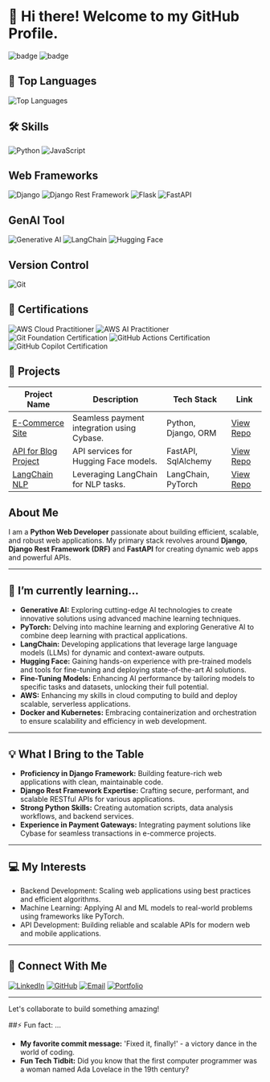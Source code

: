 # 👋 Hi there! Welcome to my GitHub Profile. 


  ![badge](https://img.shields.io/badge/Skill-Python-blue)
  ![badge](https://img.shields.io/badge/Framework-Django-green)

<!--
## 🔥 GitHub Stats
  ![Sachin Gupta's GitHub Stats](https://github-readme-stats.vercel.app/api?username=sachingupta0019&show_icons=true&theme=radical)
  -->


## 🧰 Top Languages
  ![Top Languages](https://github-readme-stats.vercel.app/api/top-langs/?username=sachingupta0019&layout=compact&theme=radical)


## 🛠️ Skills
  ![Python](https://img.shields.io/badge/Python-3776AB?logo=python&logoColor=white)
  ![JavaScript](https://img.shields.io/badge/JavaScript-F7DF1E?logo=javascript&logoColor=black)


## Web Frameworks
  ![Django](https://img.shields.io/badge/Django-092E20?logo=django&logoColor=white)
  ![Django Rest Framework](https://img.shields.io/badge/DRF-092E20?logo=django&logoColor=white)
  ![Flask](https://img.shields.io/badge/Flask-000000?logo=flask&logoColor=white)
  ![FastAPI](https://img.shields.io/badge/FastAPI-009688?logo=fastapi&logoColor=white)


## GenAI Tool
  ![Generative AI](https://img.shields.io/badge/Generative%20AI-9146FF?logo=openai&logoColor=white)
  ![LangChain](https://img.shields.io/badge/LangChain-2E86AB?logo=langchain&logoColor=white)
  ![Hugging Face](https://img.shields.io/badge/Hugging%20Face-FFD700?logo=huggingface&logoColor=black)


## Version Control
  ![Git](https://img.shields.io/badge/Git-F05032?logo=git&logoColor=white)


## 🏅 Certifications
![AWS Cloud Practitioner](https://img.shields.io/badge/AWS%20Cloud%20Practitioner-FF9900?logo=amazon-aws&logoColor=white)
![AWS AI Practitioner](https://img.shields.io/badge/AWS%20AI%20Practitioner-232F3E?logo=amazon-aws&logoColor=FF9900)
![Git Foundation Certification](https://img.shields.io/badge/Git%20Foundation-F05032?logo=git&logoColor=white)
![GitHub Actions Certification](https://img.shields.io/badge/GitHub%20Actions-2088FF?logo=githubactions&logoColor=white)
![GitHub Copilot Certification](https://img.shields.io/badge/GitHub%20Copilot-24292E?logo=github&logoColor=white)


## **🚀 Projects**

| Project Name           | Description                                | Tech Stack            | Link           |
| ---------------------- | ------------------------------------------ | ------------------    | -------------- |
| [E-Commerce Site](#)   | Seamless payment integration using Cybase. | Python, Django, ORM   | [View Repo](https://github.com/sachingupta0019/django)|
| [API for Blog Project](#) | API services for Hugging Face models.   | FastAPI, SqlAlchemy   | [View Repo](https://github.com/sachingupta0019/FastAPI) |
| [LangChain NLP](#)     | Leveraging LangChain for NLP tasks.        | LangChain, PyTorch    | [View Repo](https://github.com/sachingupta0019/AI-ML) |


## About Me
I am a **Python Web Developer** passionate about building efficient, scalable, and robust web applications. My primary stack revolves around **Django**, **Django Rest Framework (DRF)** and  **FastAPI** for creating dynamic web apps and powerful APIs.

---

## 🌱 I’m currently learning...
- **Generative AI:** Exploring cutting-edge AI technologies to create innovative solutions using advanced machine learning techniques.
- **PyTorch:** Delving into machine learning and exploring Generative AI to combine deep learning with practical applications.  
- **LangChain:** Developing applications that leverage large language models (LLMs) for dynamic and context-aware outputs.  
- **Hugging Face:** Gaining hands-on experience with pre-trained models and tools for fine-tuning and deploying state-of-the-art AI solutions.  
- **Fine-Tuning Models:** Enhancing AI performance by tailoring models to specific tasks and datasets, unlocking their full potential.  
- **AWS:** Enhancing my skills in cloud computing to build and deploy scalable, serverless applications.
- **Docker and Kubernetes:** Embracing containerization and orchestration to ensure scalability and efficiency in web development.


---

## 💡 What I Bring to the Table
- **Proficiency in Django Framework:** Building feature-rich web applications with clean, maintainable code.
- **Django Rest Framework Expertise:** Crafting secure, performant, and scalable RESTful APIs for various applications.
- **Strong Python Skills:** Creating automation scripts, data analysis workflows, and backend services.
- **Experience in Payment Gateways:** Integrating payment solutions like Cybase for seamless transactions in e-commerce projects.

---

## 💻 My Interests
- Backend Development: Scaling web applications using best practices and efficient algorithms.
- Machine Learning: Applying AI and ML models to real-world problems using frameworks like PyTorch.
- API Development: Building reliable and scalable APIs for modern web and mobile applications.

---

## 🔗 Connect With Me
  [![LinkedIn](https://img.shields.io/badge/LinkedIn-0A66C2?logo=linkedin&logoColor=white)](https://www.linkedin.com/in/sachin-gupta-8169b0181)
  [![GitHub](https://img.shields.io/badge/GitHub-181717?logo=github&logoColor=white)](https://github.com/sachingupta0019)
  [![Email](https://img.shields.io/badge/Email-D14836?logo=gmail&logoColor=white)](mailto:gupta01010.sachin@gmail.com)
  [![Portfolio](https://img.shields.io/badge/Portfolio-000000?logo=vercel&logoColor=white)](https://YOUR_PORTFOLIO_LINK)
  
---


Let's collaborate to build something amazing!
  
##⚡ Fun fact: ...
- **My favorite commit message:** 'Fixed it, finally!' - a victory dance in the world of coding.
- **Fun Tech Tidbit:** Did you know that the first computer programmer was a woman named Ada Lovelace in the 19th century?
  



<!---
sachingupta0019/sachingupta0019 is a ✨ special ✨ repository because its `README.md` (this file) appears on your GitHub profile.
You can click the Preview link to take a look at your changes.
--->

